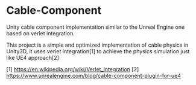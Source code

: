 # Cable-Component
Unity cable component implementation similar to the Unreal Engine one based on verlet integration.

This project is a simple and optimized implementation of cable physics in Unity3D, it uses verlet integration[1] to achieve the physics simulation just like UE4 approach[2]

[1] https://en.wikipedia.org/wiki/Verlet_integration
[2] https://www.unrealengine.com/blog/cable-component-plugin-for-ue4
